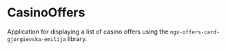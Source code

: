 # CasinoOffers

Application for displaying a list of casino offers using the `ngx-offers-card-gjorgievska-emilija` library.
